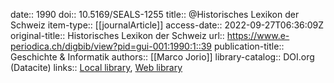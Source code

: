 date:: 1990
doi:: 10.5169/SEALS-1255
title:: @Historisches Lexikon der Schweiz
item-type:: [[journalArticle]]
access-date:: 2022-09-27T06:36:09Z
original-title:: Historisches Lexikon der Schweiz
url:: https://www.e-periodica.ch/digbib/view?pid=gui-001:1990:1::39
publication-title:: Geschichte & Informatik
authors:: [[Marco Jorio]]
library-catalog:: DOI.org (Datacite)
links:: [Local library](zotero://select/groups/2386895/items/36TZTAGT), [Web library](https://www.zotero.org/groups/2386895/items/36TZTAGT)
